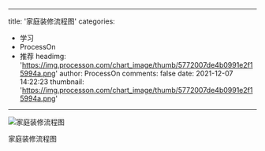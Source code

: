 
---
title: '家庭装修流程图'
categories: 
 - 学习
 - ProcessOn
 - 推荐
headimg: 'https://img.processon.com/chart_image/thumb/5772007de4b0991e2f15994a.png'
author: ProcessOn
comments: false
date: 2021-12-07 14:22:23
thumbnail: 'https://img.processon.com/chart_image/thumb/5772007de4b0991e2f15994a.png'
---

<div>   
<img class="thumb" alt="家庭装修流程图" src="https://img.processon.com/chart_image/thumb/5772007de4b0991e2f15994a.png" referrerpolicy="no-referrer">
<p>家庭装修流程图</p>  
</div>
            